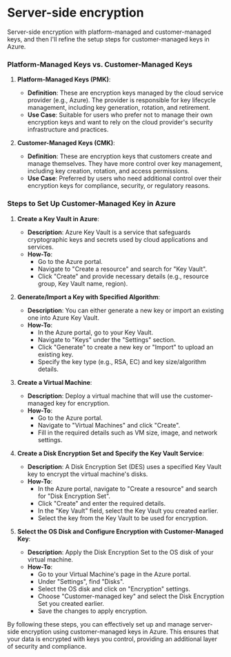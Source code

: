 # Server-side encryption
Server-side encryption with platform-managed and customer-managed keys, and then I'll refine the setup steps for customer-managed keys in Azure.

### **Platform-Managed Keys vs. Customer-Managed Keys**

1. **Platform-Managed Keys (PMK)**:
   - **Definition**: These are encryption keys managed by the cloud service provider (e.g., Azure). The provider is responsible for key lifecycle management, including key generation, rotation, and retirement.
   - **Use Case**: Suitable for users who prefer not to manage their own encryption keys and want to rely on the cloud provider's security infrastructure and practices.

2. **Customer-Managed Keys (CMK)**:
   - **Definition**: These are encryption keys that customers create and manage themselves. They have more control over key management, including key creation, rotation, and access permissions.
   - **Use Case**: Preferred by users who need additional control over their encryption keys for compliance, security, or regulatory reasons.

### **Steps to Set Up Customer-Managed Key in Azure**

1. **Create a Key Vault in Azure**:
   - **Description**: Azure Key Vault is a service that safeguards cryptographic keys and secrets used by cloud applications and services.
   - **How-To**:
     - Go to the Azure portal.
     - Navigate to "Create a resource" and search for "Key Vault".
     - Click "Create" and provide necessary details (e.g., resource group, Key Vault name, region).

2. **Generate/Import a Key with Specified Algorithm**:
   - **Description**: You can either generate a new key or import an existing one into Azure Key Vault.
   - **How-To**:
     - In the Azure portal, go to your Key Vault.
     - Navigate to "Keys" under the "Settings" section.
     - Click "Generate" to create a new key or "Import" to upload an existing key.
     - Specify the key type (e.g., RSA, EC) and key size/algorithm details.

3. **Create a Virtual Machine**:
   - **Description**: Deploy a virtual machine that will use the customer-managed key for encryption.
   - **How-To**:
     - Go to the Azure portal.
     - Navigate to "Virtual Machines" and click "Create".
     - Fill in the required details such as VM size, image, and network settings.

4. **Create a Disk Encryption Set and Specify the Key Vault Service**:
   - **Description**: A Disk Encryption Set (DES) uses a specified Key Vault key to encrypt the virtual machine's disks.
   - **How-To**:
     - In the Azure portal, navigate to "Create a resource" and search for "Disk Encryption Set".
     - Click "Create" and enter the required details.
     - In the "Key Vault" field, select the Key Vault you created earlier.
     - Select the key from the Key Vault to be used for encryption.

5. **Select the OS Disk and Configure Encryption with Customer-Managed Key**:
   - **Description**: Apply the Disk Encryption Set to the OS disk of your virtual machine.
   - **How-To**:
     - Go to your Virtual Machine's page in the Azure portal.
     - Under "Settings", find "Disks".
     - Select the OS disk and click on "Encryption" settings.
     - Choose "Customer-managed key" and select the Disk Encryption Set you created earlier.
     - Save the changes to apply encryption.

By following these steps, you can effectively set up and manage server-side encryption using customer-managed keys in Azure. This ensures that your data is encrypted with keys you control, providing an additional layer of security and compliance.
